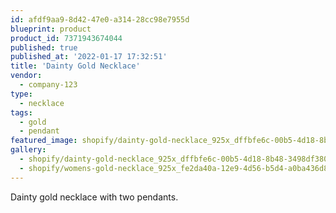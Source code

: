 ```yaml
---
id: afdf9aa9-8d42-47e0-a314-28cc98e7955d
blueprint: product
product_id: 7371943674044
published: true
published_at: '2022-01-17 17:32:51'
title: 'Dainty Gold Necklace'
vendor:
  - company-123
type:
  - necklace
tags:
  - gold
  - pendant
featured_image: shopify/dainty-gold-necklace_925x_dffbfe6c-00b5-4d18-8b48-3498df380526.jpg
gallery:
  - shopify/dainty-gold-necklace_925x_dffbfe6c-00b5-4d18-8b48-3498df380526.jpg
  - shopify/womens-gold-necklace_925x_fe2da40a-12e9-4d56-b5d4-a0ba436d82f6.jpg
---
```

<p>Dainty gold necklace with two pendants.</p>